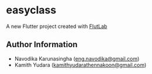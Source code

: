 # easyclass

A new Flutter project created with [FlutLab](https://flutlab.io)


## Author Information
- Navodika Karunasingha (eng.navodika@gmail.com)
- Kamith Yudara (kamithyudarathennakoon@gmail.com)